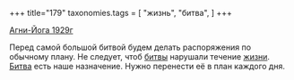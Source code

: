 +++
title="179"
taxonomies.tags = [
 "жизнь",
 "битва",
]
+++

[Агни-Йога 1929г](/agni/1929)

Перед самой большой битвой будем делать распоряжения по обычному плану. Не следует, чтоб [битвы](/tags/битва) нарушали течение [жизни](/tags/жизнь). [Битва](/tags/битва) есть наше назначение. Нужно перенести её в план каждого дня.